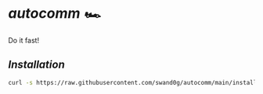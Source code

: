 # *autocomm 🏎️*
Do it fast!

## *Installation*
```bash
curl -s https://raw.githubusercontent.com/swand0g/autocomm/main/install.sh | bash
```